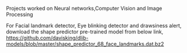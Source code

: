 
Projects worked on Neural networks,Computer Vision and Image Processing

For Facial landmark detector, Eye blinking detector and drawsiness alert, download the shape predictor pre-trained model from below link,
https://github.com/davisking/dlib-models/blob/master/shape_predictor_68_face_landmarks.dat.bz2
